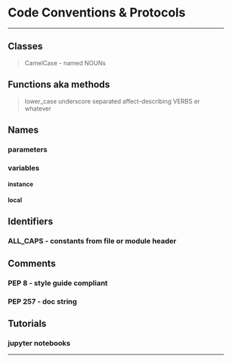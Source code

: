 # Code Conventions & Protocols
****
## Classes
> CamelCase - named NOUNs

## Functions aka methods 
>  lower_case underscore separated affect-describing VERBS er whatever

## Names
### parameters
### variables
#### instance
#### local

## Identifiers
### ALL_CAPS - constants from file or module header

## Comments
### PEP 8 - style guide compliant
### PEP 257 - doc string

## Tutorials
### jupyter notebooks
****
